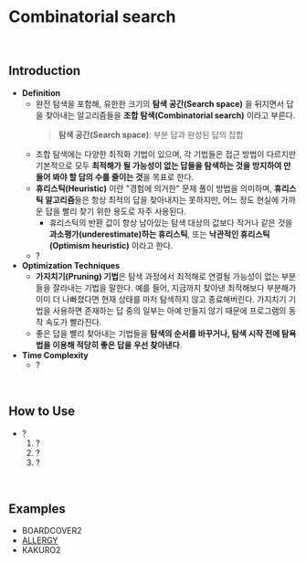 # Combinatorial search

<br>

## Introduction
- **Definition**
  - 완전 탐색을 포함해, 유한한 크기의 **탐색 공간(Search space)** 을 뒤지면서 답을 찾아내는 알고리즘들을 **조합 탐색(Combinatorial search)** 이라고 부른다.
    > **탐색 공간(Search space)**: 부분 답과 완성된 답의 잡합
  - 조합 탐색에는 다양한 최적화 기법이 있으며, 각 기법들은 접근 방법이 다르지만 기본적으로 모두 **최적해가 될 가능성이 없는 답들을 탐색하는 것을 방지하여 만들어 봐야 할 답의 수를 줄이는 것**을 목표로 한다.
  - **휴리스틱(Heuristic)** 이란 "경험에 의거한" 문제 풀이 방법을 의미하며, **휴리스틱 알고리즘**들은 항상 최적의 답을 찾아내지는 못하지만, 어느 정도 현실에 가까운 답을 빨리 찾기 위한 용도로 자주 사용된다.
    - 휴리스틱의 반환 값이 항상 남아있는 탐색 대상의 값보다 작거나 같은 것을 **과소평가(underestimate)하는 휴리스틱**, 또는 **낙관적인 휴리스틱(Optimism heuristic)** 이라고 한다.
  - ?
- **Optimization Techniques**
  - **가지치기(Pruning) 기법**은 탐색 과정에서 최적해로 연결될 가능성이 없는 부분들을 잘라내는 기법을 말한다. 예를 들어, 지금까지 찾아낸 최적해보다 부분해가 이미 더 나빠졌다면 현재 상태를 마저 탐색하지 않고 종료해버린다. 가지치기 기법을 사용하면 존재하는 답 중의 일부는 아예 만들지 않기 때문에 프로그램의 동작 속도가 빨라진다.
  - 좋은 답을 빨리 찾아내는 기법들을 **탐색의 순서를 바꾸거나, 탐색 시작 전에 탐욕법을 이용해 적당히 좋은 답을 우선 찾아낸다**.
- **Time Complexity**
  - ?

<br>

## How to Use
- ? 
  1. ?
  2. ?
  3. ?
<br>

## Examples
- BOARDCOVER2
- [ALLERGY](https://github.com/HyunJinNo/Algorithm/blob/main/Combinatorial%20search/ALLERGY.md)
- KAKURO2
